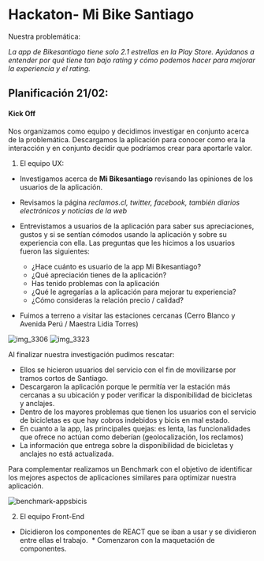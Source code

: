 # Hackaton- Mi Bike Santiago

Nuestra problemática: 

*La app de Bikesantiago tiene solo 2.1 estrellas en la Play Store. Ayúdanos a entender por qué tiene tan bajo rating y cómo podemos hacer para mejorar la experiencia y el rating.*

## Planificación 21/02:

#### Kick Off

Nos organizamos como equipo y decidimos investigar en conjunto acerca de la problemática. Descargamos la aplicación para conocer como era la interacción y en conjunto decidir que podríamos crear para aportarle valor. 

1. El equipo UX: 
  
  * Investigamos acerca de **Mi Bikesantiago** revisando las opiniones de los usuarios de la aplicación.
  * Revisamos la página *reclamos.cl, twitter, facebook, también diarios electrónicos y noticias de la web* 
  * Entrevistamos a usuarios de la aplicación para saber sus apreciaciones, gustos y si se sentían cómodos usando la aplicación y sobre su experiencia con ella. Las preguntas que les hicimos a los usuarios fueron las siguientes:
  
    * ¿Hace cuánto es usuario de la app Mi Bikesantiago?
    * ¿Qué apreciación tienes de la aplicación?
    * Has tenido problemas con la aplicación
    * ¿Qué le agregarías a la aplicación para mejorar tu experiencia?
    * ¿Cómo consideras la relación precio / calidad?
    
 * Fuimos a terreno a visitar las estaciones cercanas (Cerro Blanco y Avenida Perú / Maestra Lidia Torres)
  
  ![img_3306](https://user-images.githubusercontent.com/32282941/37830242-c30f6b92-2e99-11e8-9f7a-73503f6b2cea.JPG)
  ![img_3323](https://user-images.githubusercontent.com/32282941/37830369-033bb3ba-2e9a-11e8-8e4b-9283b3984b9b.JPG)

Al finalizar nuestra investigación pudimos rescatar:

  * Ellos se hicieron usuarios del servicio con el fin de movilizarse por tramos cortos de Santiago.
  * Descargaron la aplicación porque le permitía ver la estación más cercanas a su ubicación y poder verificar la disponibilidad de bicicletas y anclajes.
  * Dentro de los mayores problemas que tienen los usuarios con el servicio de bicicletas es que hay cobros indebidos y bicis en mal estado.
  * En cuanto a la app, las principales quejas: es lenta, las funcionalidades que ofrece no actúan como deberían (geolocalización, los reclamos)
  * La información que entrega sobre la disponibilidad de bicicletas y anclajes no está actualizada.
  
Para complementar realizamos un Benchmark con el objetivo de identificar los mejores aspectos de aplicaciones similares para optimizar nuestra aplicación.

![benchmark-appsbicis](https://user-images.githubusercontent.com/32282941/37832958-06f94122-2ea2-11e8-803a-79f95368d2e8.jpg)

2. El equipo Front-End

  * Dicidieron los componentes de REACT que se iban a usar y se dividieron entre ellas el trabajo.
  * Comenzaron con la maquetación de componentes.
  
  


  

